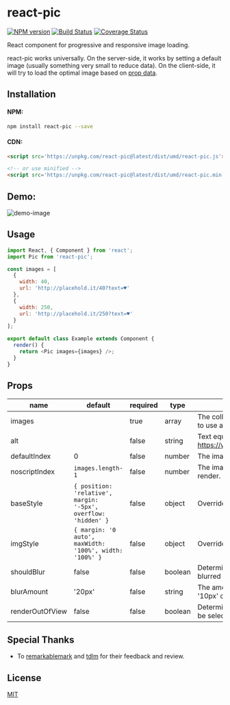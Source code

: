 # react-pic

[![NPM version](https://img.shields.io/npm/v/react-pic.svg)](https://www.npmjs.com/package/react-pic)
[![Build Status](https://travis-ci.org/benox3/react-pic.svg?branch=master)](https://travis-ci.org/benox3/react-pic)
[![Coverage Status](https://coveralls.io/repos/github/benox3/react-pic/badge.svg?branch=master)](https://coveralls.io/github/benox3/react-pic?branch=master)

React component for progressive and responsive image loading.

react-pic works universally. On the server-side, it works by setting a default image (usually something very small to reduce data). On the client-side, it will try to load the optimal image based on [prop data](#props).

## Installation

#### NPM:
```sh
npm install react-pic --save
```

#### CDN:
```html
<script src='https://unpkg.com/react-pic@latest/dist/umd/react-pic.js'></script>

<!-- or use minified -->
<script src='https://unpkg.com/react-pic@latest/dist/umd/react-pic.min.js'></script>
```

## Demo:
![demo-image](https://thumbs.gfycat.com/MajesticFinishedAlpinegoat-size_restricted.gif)

## Usage
```javascript
import React, { Component } from 'react';
import Pic from 'react-pic';

const images = [
  {
    width: 40,
    url: 'http://placehold.it/40?text=♥'
  },
  {
    width: 250,
    url: 'http://placehold.it/250?text=♥'
  }
];

export default class Example extends Component {
  render() {
    return <Pic images={images} />;
  }
}
```

## Props

| name         | default | required | type   | description                                                                                                                |
|--------------|----------|--------|----------|-----------------------------------------------------------------------------------------------------------------|
| images       | | true     | array  | The collection of images you would like to use as a source.                                                                |
| alt       | | false     | string  | Text equivalent of the image. https://www.w3.org/QA/Tips/altAttribute                                                                |
| defaultIndex |  0 | false    | number | The image object to use on initial render.                                                                                 |
| noscriptIndex | `images.length-1` | false    | number | The image object to use on noscript render.                                                                                 |
| baseStyle        | `{ position: 'relative', margin: '-5px', overflow: 'hidden' }` | false    | object | Override the container style object. |
| imgStyle        | `{ margin: '0 auto', maxWidth: '100%', width: '100%' }` | false    | object | Override the image style object. |
| shouldBlur        | false | false    | boolean | Determines if the image should be blurred before setting the optimal image. |
| blurAmount        | '20px' | false    | string | The amount of blur. Expected format: '10px' or '15%'. |
| renderOutOfView        | false | false    | boolean | Determines if the optimal image should be selected even if not in view |

## Special Thanks

- To [remarkablemark](https://github.com/remarkablemark) and [tdlm](https://github.com/tdlm) for their feedback and review.

## License

[MIT](https://github.com/benox3/react-pic/blob/master/LICENSE)
